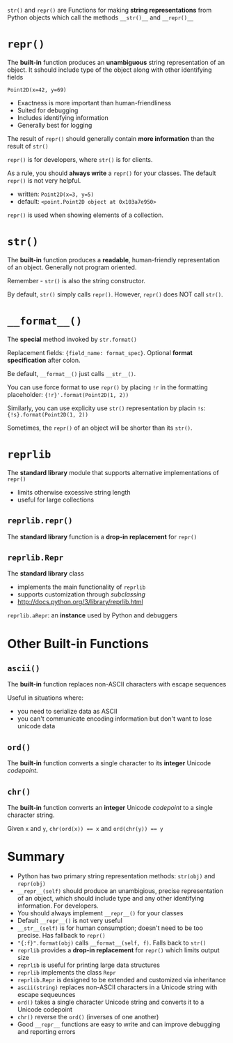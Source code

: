 `str()` and `repr()` are Functions for making **string representations** from Python objects which call the methods `__str()__` and `__repr()__`

# `repr()`

The **built-in** function produces an **unambiguous** string representation of an object. It sshould include type of the object along with other identifying fields

`Point2D(x=42, y=69)`

- Exactness is more important than human-friendliness
- Suited for debugging
- Includes identifying information
- Generally best for logging

The result of `repr()` should generally contain **more information** than the result of `str()`

`repr()` is for developers, where `str()` is for clients.

As a rule, you should **always write** a `repr()` for your classes. The default `repr()` is not very helpful.

- written: `Point2D(x=3, y=5)`
- default: `<point.Point2D object at 0x103a7e950>`

`repr()` is used when showing elements of a collection.


# `str()`

The **built-in** function produces a **readable**, human-friendly representation of an object. Generally not program oriented.

Remember - `str()` is also the string constructor.

By default, `str()` simply calls `repr()`. However, `repr()` does NOT call `str()`.

# `__format__()`

The **special** method invoked by `str.format()`

Replacement fields: `{field_name: format_spec}`. Optional **format specification** after colon.

Be default, `__format__()` just calls `__str__()`.

You can use force format to use `repr()` by placing `!r` in the formatting placeholder: `{!r}'.format(Point2D(1, 2))`

Similarly, you can use explicity use `str()` representation by placin `!s`: `{!s}.format(Point2D(1, 2))`

Sometimes, the `repr()` of an object will be shorter than its `str()`.

# `reprlib`

The **standard library** module that supports alternative implementations of `repr()`

- limits otherwise excessive string length
- useful for large collections

## `reprlib.repr()`

The **standard library** function is a **drop-in replacement** for `repr()`

## `reprlib.Repr`

The **standard library** class

- implements the main functionality of `reprlib`
- supports customization through *subclassing*
- <http://docs.python.org/3/library/reprlib.html>

`reprlib.aRepr`: an **instance** used by Python and debuggers


# Other Built-in Functions

## `ascii()`

The **built-in** function replaces non-ASCII characters with escape sequences

Useful in situations where:

- you need to serialize data as ASCII 
- you can't communicate encoding information but don't want to lose unicode data

## `ord()`

The **built-in** function converts a single character to its **integer** Unicode *codepoint*. 

## `chr()`

The **built-in** function converts an **integer** Unicode *codepoint* to a single character string.

Given `x` and `y`, `chr(ord(x)) == x` and `ord(chr(y)) == y`


# Summary

- Python has two primary string representation methods: `str(obj)` and `repr(obj)`
- `__repr__(self)` should produce an unambigious, precise representation of an object, which should include type and any other identifying information. For developers.
- You should always implement `__repr__()` for your classes
- Default `__repr__()` is not very useful
- `__str__(self)` is for human consumption; doesn't need to be too precise. Has fallback to `repr()`
- `"{:f}".format(obj)` calls `__format__(self, f)`. Falls back to `str()`
- `reprlib` provides a **drop-in replacement** for `repr()` which limits output size
- `reprlib` is useful for printing large data structures
- `reprlib` implements the class `Repr`
- `reprlib.Repr` is designed to be extended and customized via inheritance
- `ascii(string)` replaces non-ASCII characters in a Unicode string with escape sequeunces
- `ord()` takes a single character Unicode string and converts it to a Unicode codepoint
- `chr()` reverse the `ord()` (inverses of one another)
- Good `__repr__` functions are easy to write and can improve debugging and reporting errors
